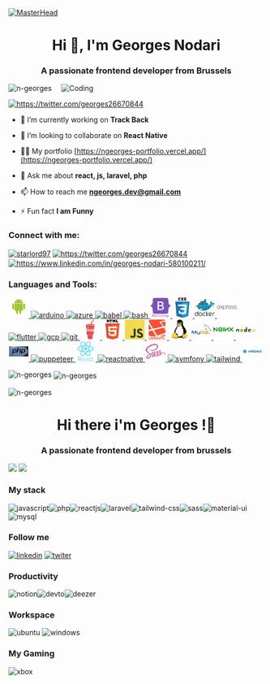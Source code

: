 [![MasterHead](https://1.bp.blogspot.com/-7A4WynwLsMw/XbBpCXG8fHI/AAAAAAAAMt4/uOa1bpLskYgrwGbllhSu2SDj_Mig8SXJQCLcBGAsYHQ/s1600/2000_600px.gif)](https://rishavchanda.io)
<h1 align="center">Hi 👋, I'm Georges Nodari</h1>
<h3 align="center">A passionate frontend developer from Brussels</h3>
<img align="right" alt="Coding" width="400" src="https://cdn.dribbble.com/users/1162077/screenshots/3848914/programmer.gif">


<p align="left"> <img src="https://komarev.com/ghpvc/?username=n-georges&label=Profile%20views&color=0e75b6&style=flat" alt="n-georges" /> </p>

<p align="left"> <a href="https://twitter.com/georges26670844" target="blank"><img src="https://img.shields.io/twitter/follow/georges26670844?logo=twitter&style=for-the-badge" alt="https://twitter.com/georges26670844" /></a> </p>

- 🔭 I’m currently working on **Track Back**

- 👯 I’m looking to collaborate on **React Native**

- 👨‍💻 My portfolio [https://ngeorges-portfolio.vercel.app/](https://ngeorges-portfolio.vercel.app/)

- 💬 Ask me about **react, js, laravel, php**

- 📫 How to reach me **ngeorges.dev@gmail.com**

- ⚡ Fun fact **I am Funny**




<h3 align="left">Connect with me:</h3>
<p align="left">
<a href="https://app.daily.dev/starlord97" target="blank"><img align="center" src="https://raw.githubusercontent.com/rahuldkjain/github-profile-readme-generator/master/src/images/icons/Social/devto.svg" alt="starlord97" height="30" width="40" /></a>
<a href="https://twitter.com/georges26670844" target="blank"><img align="center" src="https://raw.githubusercontent.com/rahuldkjain/github-profile-readme-generator/master/src/images/icons/Social/twitter.svg" alt="https://twitter.com/georges26670844" height="30" width="40" /></a>
<a href="https://www.linkedin.com/in/georges-nodari-580100211/" target="blank"><img align="center" src="https://raw.githubusercontent.com/rahuldkjain/github-profile-readme-generator/master/src/images/icons/Social/linked-in-alt.svg" alt="https://www.linkedin.com/in/georges-nodari-580100211/" height="30" width="40" /></a>
</p>

<h3 align="left">Languages and Tools:</h3>
<p align="left"> <a href="https://developer.android.com" target="_blank" rel="noreferrer"> <img src="https://raw.githubusercontent.com/devicons/devicon/master/icons/android/android-original-wordmark.svg" alt="android" width="40" height="40"/> </a> <a href="https://www.arduino.cc/" target="_blank" rel="noreferrer"> <img src="https://cdn.worldvectorlogo.com/logos/arduino-1.svg" alt="arduino" width="40" height="40"/> </a> <a href="https://azure.microsoft.com/en-in/" target="_blank" rel="noreferrer"> <img src="https://www.vectorlogo.zone/logos/microsoft_azure/microsoft_azure-icon.svg" alt="azure" width="40" height="40"/> </a> <a href="https://babeljs.io/" target="_blank" rel="noreferrer"> <img src="https://www.vectorlogo.zone/logos/babeljs/babeljs-icon.svg" alt="babel" width="40" height="40"/> </a> <a href="https://www.gnu.org/software/bash/" target="_blank" rel="noreferrer"> <img src="https://www.vectorlogo.zone/logos/gnu_bash/gnu_bash-icon.svg" alt="bash" width="40" height="40"/> </a> <a href="https://getbootstrap.com" target="_blank" rel="noreferrer"> <img src="https://raw.githubusercontent.com/devicons/devicon/master/icons/bootstrap/bootstrap-plain-wordmark.svg" alt="bootstrap" width="40" height="40"/> </a> <a href="https://www.w3schools.com/css/" target="_blank" rel="noreferrer"> <img src="https://raw.githubusercontent.com/devicons/devicon/master/icons/css3/css3-original-wordmark.svg" alt="css3" width="40" height="40"/> </a> <a href="https://www.docker.com/" target="_blank" rel="noreferrer"> <img src="https://raw.githubusercontent.com/devicons/devicon/master/icons/docker/docker-original-wordmark.svg" alt="docker" width="40" height="40"/> </a> <a href="https://expressjs.com" target="_blank" rel="noreferrer"> <img src="https://raw.githubusercontent.com/devicons/devicon/master/icons/express/express-original-wordmark.svg" alt="express" width="40" height="40"/> </a> <a href="https://flutter.dev" target="_blank" rel="noreferrer"> <img src="https://www.vectorlogo.zone/logos/flutterio/flutterio-icon.svg" alt="flutter" width="40" height="40"/> </a> <a href="https://cloud.google.com" target="_blank" rel="noreferrer"> <img src="https://www.vectorlogo.zone/logos/google_cloud/google_cloud-icon.svg" alt="gcp" width="40" height="40"/> </a> <a href="https://git-scm.com/" target="_blank" rel="noreferrer"> <img src="https://www.vectorlogo.zone/logos/git-scm/git-scm-icon.svg" alt="git" width="40" height="40"/> </a> <a href="https://gulpjs.com" target="_blank" rel="noreferrer"> <img src="https://raw.githubusercontent.com/devicons/devicon/master/icons/gulp/gulp-plain.svg" alt="gulp" width="40" height="40"/> </a> <a href="https://www.w3.org/html/" target="_blank" rel="noreferrer"> <img src="https://raw.githubusercontent.com/devicons/devicon/master/icons/html5/html5-original-wordmark.svg" alt="html5" width="40" height="40"/> </a> <a href="https://developer.mozilla.org/en-US/docs/Web/JavaScript" target="_blank" rel="noreferrer"> <img src="https://raw.githubusercontent.com/devicons/devicon/master/icons/javascript/javascript-original.svg" alt="javascript" width="40" height="40"/> </a> <a href="https://laravel.com/" target="_blank" rel="noreferrer"> <img src="https://raw.githubusercontent.com/devicons/devicon/master/icons/laravel/laravel-plain-wordmark.svg" alt="laravel" width="40" height="40"/> </a> <a href="https://www.linux.org/" target="_blank" rel="noreferrer"> <img src="https://raw.githubusercontent.com/devicons/devicon/master/icons/linux/linux-original.svg" alt="linux" width="40" height="40"/> </a> <a href="https://www.mysql.com/" target="_blank" rel="noreferrer"> <img src="https://raw.githubusercontent.com/devicons/devicon/master/icons/mysql/mysql-original-wordmark.svg" alt="mysql" width="40" height="40"/> </a> <a href="https://www.nginx.com" target="_blank" rel="noreferrer"> <img src="https://raw.githubusercontent.com/devicons/devicon/master/icons/nginx/nginx-original.svg" alt="nginx" width="40" height="40"/> </a> <a href="https://nodejs.org" target="_blank" rel="noreferrer"> <img src="https://raw.githubusercontent.com/devicons/devicon/master/icons/nodejs/nodejs-original-wordmark.svg" alt="nodejs" width="40" height="40"/> </a> <a href="https://www.php.net" target="_blank" rel="noreferrer"> <img src="https://raw.githubusercontent.com/devicons/devicon/master/icons/php/php-original.svg" alt="php" width="40" height="40"/> </a> <a href="https://github.com/puppeteer/puppeteer" target="_blank" rel="noreferrer"> <img src="https://www.vectorlogo.zone/logos/pptrdev/pptrdev-official.svg" alt="puppeteer" width="40" height="40"/> </a> <a href="https://reactjs.org/" target="_blank" rel="noreferrer"> <img src="https://raw.githubusercontent.com/devicons/devicon/master/icons/react/react-original-wordmark.svg" alt="react" width="40" height="40"/> </a> <a href="https://reactnative.dev/" target="_blank" rel="noreferrer"> <img src="https://reactnative.dev/img/header_logo.svg" alt="reactnative" width="40" height="40"/> </a> <a href="https://sass-lang.com" target="_blank" rel="noreferrer"> <img src="https://raw.githubusercontent.com/devicons/devicon/master/icons/sass/sass-original.svg" alt="sass" width="40" height="40"/> </a> <a href="https://symfony.com" target="_blank" rel="noreferrer"> <img src="https://symfony.com/logos/symfony_black_03.svg" alt="symfony" width="40" height="40"/> </a> <a href="https://tailwindcss.com/" target="_blank" rel="noreferrer"> <img src="https://www.vectorlogo.zone/logos/tailwindcss/tailwindcss-icon.svg" alt="tailwind" width="40" height="40"/> </a> <a href="https://webpack.js.org" target="_blank" rel="noreferrer"> <img src="https://raw.githubusercontent.com/devicons/devicon/d00d0969292a6569d45b06d3f350f463a0107b0d/icons/webpack/webpack-original-wordmark.svg" alt="webpack" width="40" height="40"/> </a> </p>

<p><img align="left" src="https://github-readme-stats.vercel.app/api/top-langs?username=n-georges&show_icons=true&locale=en&layout=compact" alt="n-georges" /></p>

<p>&nbsp;<img align="center" src="https://github-readme-stats.vercel.app/api?username=n-georges&show_icons=true&locale=en" alt="n-georges" /></p>

<p><img align="center" src="https://github-readme-streak-stats.herokuapp.com/?user=n-georges&" alt="n-georges" /></p>


<h1 align="center">Hi there i'm Georges !👋</h1>
<h3 align="center">A passionate frontend developer from brussels</h3>


<img   width="47%" src="https://github-readme-stats.vercel.app/api?username=N-Georges&show_icons=true&theme=radical" />
<img  width="47%" src="https://github-readme-stats.vercel.app/api/top-langs/?username=N-Georges&layout=compact" />

### My stack
<img alt="javascript" align="left" src="https://img.shields.io/badge/JavaScript-323330?style=for-the-badge&logo=javascript&logoColor=F7DF1E" />
<img alt="php" align="left" src="https://img.shields.io/badge/PHP-777BB4?style=for-the-badge&logo=php&logoColor=white" />
<img alt="reactjs" align="left" src="https://img.shields.io/badge/React-20232A?style=for-the-badge&logo=react&logoColor=61DAFB" />
<img alt="material-ui" src="https://img.shields.io/badge/Material--UI-0081CB?style=for-the-badge&logo=material-ui&logoColor=white" />
<img alt="laravel" align="left" src="https://img.shields.io/badge/Laravel-FF2D20?style=for-the-badge&logo=laravel&logoColor=white" />
<img alt="tailwind-css" align="left" src="https://img.shields.io/badge/Tailwind_CSS-38B2AC?style=for-the-badge&logo=tailwind-css&logoColor=white" />
<img alt="sass" align="left" src="https://img.shields.io/badge/Sass-CC6699?style=for-the-badge&logo=sass&logoColor=white" />
<img alt="mysql" src="https://img.shields.io/badge/MySQL-00000F?style=for-the-badge&logo=mysql&logoColor=white" />

### Follow me
<a href="https://www.linkedin.com/in/georges-nodari-580100211/"><img alt="linkedin" src="https://raw.githubusercontent.com/rahuldkjain/github-profile-readme-generator/master/src/images/icons/Social/twitter.svg" /></a>
<a href="https://twitter.com/georges26670844"><img alt="twiter" height="30" width="40" src="https://img.shields.io/badge/Twitter-1DA1F2?style=for-the-badge&logo=twitter&logoColor=white" /></a>

### Productivity 
<img alt="notion" align="left" src="https://img.shields.io/badge/Notion-000000?style=for-the-badge&logo=notion&logoColor=white" />
<img alt="devto"  align="left" src="https://img.shields.io/badge/dev.to-0A0A0A?style=for-the-badge&logo=dev.to&logoColor=white" />
<img alt="deezer"  src="https://img.shields.io/badge/Deezer-FEAA2D?style=for-the-badge&logo=deezer&logoColor=white" />


### Workspace
<img alt="ubuntu"  src="https://img.shields.io/badge/Ubuntu-E95420?style=for-the-badge&logo=ubuntu&logoColor=white" /> <img alt="windows"  src="https://img.shields.io/badge/Windows-0078D6?style=for-the-badge&logo=windows&logoColor=white" />




### My Gaming
<img alt="xbox" src="https://img.shields.io/badge/Xbox-107C10?style=for-the-badge&logo=xbox&logoColor=white" />

